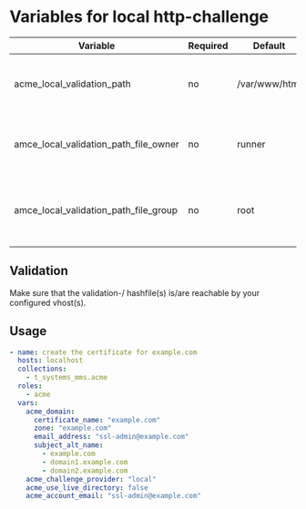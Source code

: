# Variables for local http-challenge

| Variable                              | Required | Default       | Description
|---------------------------------------|----------|---------------|------------
| acme_local_validation_path            | no       | /var/www/html | Path where the validation-/ hashfiles get created
| amce_local_validation_path_file_owner | no       | runner        | User who owns the validation-/ hash- files and path
| amce_local_validation_path_file_group | no       | root          | User Group which own the validation-/ hash- files and path 

## Validation

Make sure that the validation-/ hashfile(s) is/are reachable by your configured vhost(s).

## Usage

```yaml
- name: create the certificate for example.com
  hosts: localhost
  collections:
    - t_systems_mms.acme
  roles:
    - acme
  vars:
    acme_domain:
      certificate_name: "example.com"
      zone: "example.com"
      email_address: "ssl-admin@example.com"
      subject_alt_name:
        - example.com
        - domain1.example.com
        - domain2.example.com
    acme_challenge_provider: "local"
    acme_use_live_directory: false
    acme_account_email: "ssl-admin@example.com"
```
